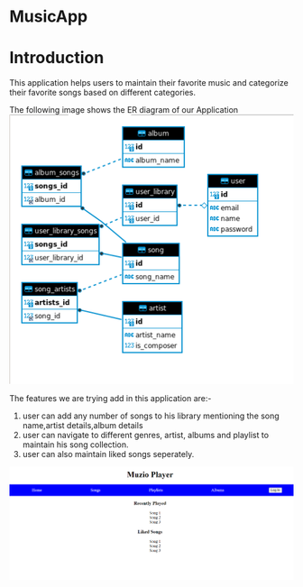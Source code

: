 # MusicApp
# Introduction

This application helps users to maintain their favorite music and categorize their favorite songs based on different categories.

The following image shows the ER diagram of our Application
![ER diagram of Application](ERdiagram.png)

The features we are trying add in this application are:-
1. user can add any number of songs to his library mentioning the song name,artist details,album details
1. user can navigate to different genres, artist, albums and playlist to maintain his song collection.
1. user can also maintain liked songs seperately.

![Demo front-end of our application](FrontEnd.png)
